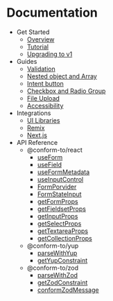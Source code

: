 # Documentation

- Get Started
  - [Overview](./overview.md)
  - [Tutorial](./tutorial.md)
  - [Upgrading to v1](./upgrading-v1.md)
- Guides
  - [Validation](./validation.md)
  - [Nested object and Array](./complex-structures.md)
  - [Intent button](./intent-button.md)
  - [Checkbox and Radio Group](./checkbox-and-radio-group.md)
  - [File Upload](./file-upload.md)
  - [Accessibility](./accessibility.md)
- Integrations
  - [UI Libraries](./integration/ui-libraries.md)
  - [Remix](./integration/remix.md)
  - [Next.js](./integration/nextjs.md)
- API Reference
  - @conform-to/react
    - [useForm](./api/react/useForm.md)
    - [useField](./api/react/useField.md)
    - [useFormMetadata](./api/react/useFormMetadata.md)
    - [useInputControl](./api/react/useInputControl.md)
    - [FormPorvider](./api/react/FormProvider.md)
    - [FormStateInput](./api/react/FormStateInput.md)
    - [getFormProps](./api/react/getFormProps.md)
    - [getFieldsetProps](./api/react/getFieldsetProps.md)
    - [getInputProps](./api/react/getInputProps.md)
    - [getSelectProps](./api/react/getSelectProps.md)
    - [getTextareaProps](./api/react/getTextareaProps.md)
    - [getCollectionProps](./api/react/getButtonProps.md)
  - @conform-to/yup
    - [parseWithYup](./api/yup/parseWithYup.md)
    - [getYupConstraint](./api/yup/getYupConstraint.md)
  - @conform-to/zod
    - [parseWithZod](./api/zod/parseWithZod.md)
    - [getZodConstraint](./api/zod/getZodConstraint.md)
    - [conformZodMessage](./api/zod/conformZodMessage.md)
